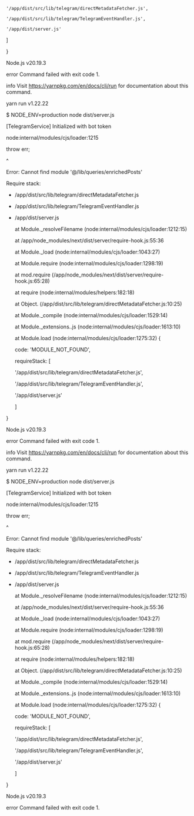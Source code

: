     '/app/dist/src/lib/telegram/directMetadataFetcher.js',

    '/app/dist/src/lib/telegram/TelegramEventHandler.js',

    '/app/dist/server.js'

  ]

}

 

Node.js v20.19.3

error Command failed with exit code 1.

info Visit https://yarnpkg.com/en/docs/cli/run for documentation about this command.

yarn run v1.22.22

$ NODE_ENV=production node dist/server.js

[TelegramService] Initialized with bot token

node:internal/modules/cjs/loader:1215

  throw err;

  ^

 

Error: Cannot find module '@/lib/queries/enrichedPosts'

Require stack:

- /app/dist/src/lib/telegram/directMetadataFetcher.js

- /app/dist/src/lib/telegram/TelegramEventHandler.js

- /app/dist/server.js

    at Module._resolveFilename (node:internal/modules/cjs/loader:1212:15)

    at /app/node_modules/next/dist/server/require-hook.js:55:36

    at Module._load (node:internal/modules/cjs/loader:1043:27)

    at Module.require (node:internal/modules/cjs/loader:1298:19)

    at mod.require (/app/node_modules/next/dist/server/require-hook.js:65:28)

    at require (node:internal/modules/helpers:182:18)

    at Object.<anonymous> (/app/dist/src/lib/telegram/directMetadataFetcher.js:10:25)

    at Module._compile (node:internal/modules/cjs/loader:1529:14)

    at Module._extensions..js (node:internal/modules/cjs/loader:1613:10)

    at Module.load (node:internal/modules/cjs/loader:1275:32) {

  code: 'MODULE_NOT_FOUND',

  requireStack: [

    '/app/dist/src/lib/telegram/directMetadataFetcher.js',

    '/app/dist/src/lib/telegram/TelegramEventHandler.js',

    '/app/dist/server.js'

  ]

}

 

Node.js v20.19.3

error Command failed with exit code 1.

info Visit https://yarnpkg.com/en/docs/cli/run for documentation about this command.

yarn run v1.22.22

$ NODE_ENV=production node dist/server.js

[TelegramService] Initialized with bot token

node:internal/modules/cjs/loader:1215

  throw err;

  ^

 

Error: Cannot find module '@/lib/queries/enrichedPosts'

Require stack:

- /app/dist/src/lib/telegram/directMetadataFetcher.js

- /app/dist/src/lib/telegram/TelegramEventHandler.js

- /app/dist/server.js

    at Module._resolveFilename (node:internal/modules/cjs/loader:1212:15)

    at /app/node_modules/next/dist/server/require-hook.js:55:36

    at Module._load (node:internal/modules/cjs/loader:1043:27)

    at Module.require (node:internal/modules/cjs/loader:1298:19)

    at mod.require (/app/node_modules/next/dist/server/require-hook.js:65:28)

    at require (node:internal/modules/helpers:182:18)

    at Object.<anonymous> (/app/dist/src/lib/telegram/directMetadataFetcher.js:10:25)

    at Module._compile (node:internal/modules/cjs/loader:1529:14)

    at Module._extensions..js (node:internal/modules/cjs/loader:1613:10)

    at Module.load (node:internal/modules/cjs/loader:1275:32) {

  code: 'MODULE_NOT_FOUND',

  requireStack: [

    '/app/dist/src/lib/telegram/directMetadataFetcher.js',

    '/app/dist/src/lib/telegram/TelegramEventHandler.js',

    '/app/dist/server.js'

  ]

}

 

Node.js v20.19.3

error Command failed with exit code 1.